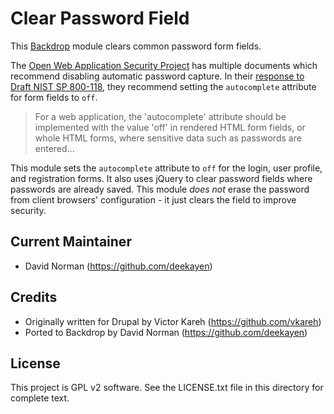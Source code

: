 Clear Password Field
====================

This [Backdrop](https://backdropcms.org/) module clears common password form fields.

The [Open Web Application Security Project](https://www.owasp.org/) has multiple documents which recommend disabling automatic password capture. In their [response to Draft NIST SP 800-118](https://www.owasp.org/index.php/Industry:Draft_NIST_SP_800-118), they recommend setting the `autocomplete` attribute for form fields to `off`.

> For a web application, the 'autocomplete' attribute should be implemented
> with the value 'off' in rendered HTML form fields, or whole HTML forms,
> where sensitive data such as passwords are entered...

This module sets the `autocomplete` attribute to `off` for the login, user profile, and registration forms. It also uses jQuery to clear password fields where passwords are already saved. This module _does not_ erase the password from client browsers' configuration - it just clears the field to improve security.

Current Maintainer
------------------

- David Norman (https://github.com/deekayen)

Credits
-------

- Originally written for Drupal by Victor Kareh (https://github.com/vkareh)
- Ported to Backdrop by David Norman (https://github.com/deekayen)

License
-------

This project is GPL v2 software. See the LICENSE.txt file in this directory for complete text.
